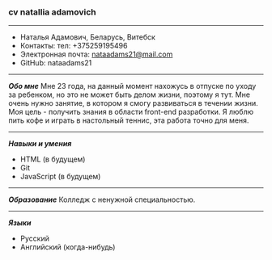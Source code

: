 ### cv natallia adamovich
***
+ Наталья Адамович, Беларусь, Витебск
+ Контакты: тел: +375259195496
+ Электронная почта: nataadams21@mail.com
+ GitHub: nataadams21
***
***Обо мне***
Мне 23 года, на данный момент нахожусь в отпуске по уходу за ребенком, но это не может быть делом жизни, поэтому я тут. Мне очень нужно занятие, в котором я смогу развиваться в течении жизни. 
Моя цель - получить знания в области front-end разработки. Я люблю пить кофе и играть в настольный теннис, эта работа точно для меня.
***
***Навыки и умения***
+ HTML (в будущем)
+ Git
+ JavaScript (в будущем)
***
***Образование***
Колледж с ненужной специальностью.
***
***Языки***
+ Русский
+ Английский (когда-нибудь)


